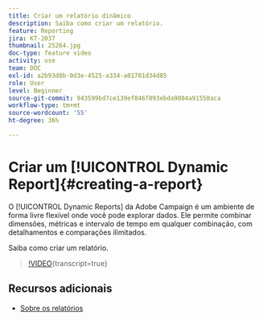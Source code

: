 ```yaml
---
title: Criar um relatório dinâmico
description: Saiba como criar um relatório.
feature: Reporting
jira: KT-2037
thumbnail: 25264.jpg
doc-type: feature video
activity: use
team: DOC
exl-id: a2b93d8b-0d3e-4525-a334-a01701d34d85
role: User
level: Beginner
source-git-commit: 943599bd7ce139ef846f093ebda9084a91550aca
workflow-type: tm+mt
source-wordcount: '55'
ht-degree: 36%

---
```


# Criar um [!UICONTROL Dynamic Report]{#creating-a-report}

O [!UICONTROL Dynamic Reports] da Adobe Campaign é um ambiente de forma livre flexível onde você pode explorar dados. Ele permite combinar dimensões, métricas e intervalo de tempo em qualquer combinação, com detalhamentos e comparações ilimitados.

Saiba como criar um relatório.

>[!VIDEO](https://video.tv.adobe.com/v/25264/?learn=on){transcript=true}

## Recursos adicionais

* [Sobre os relatórios](https://experienceleague.adobe.com/docs/campaign-standard/using/reporting/about-reporting/about-dynamic-reports.html?lang=en)
